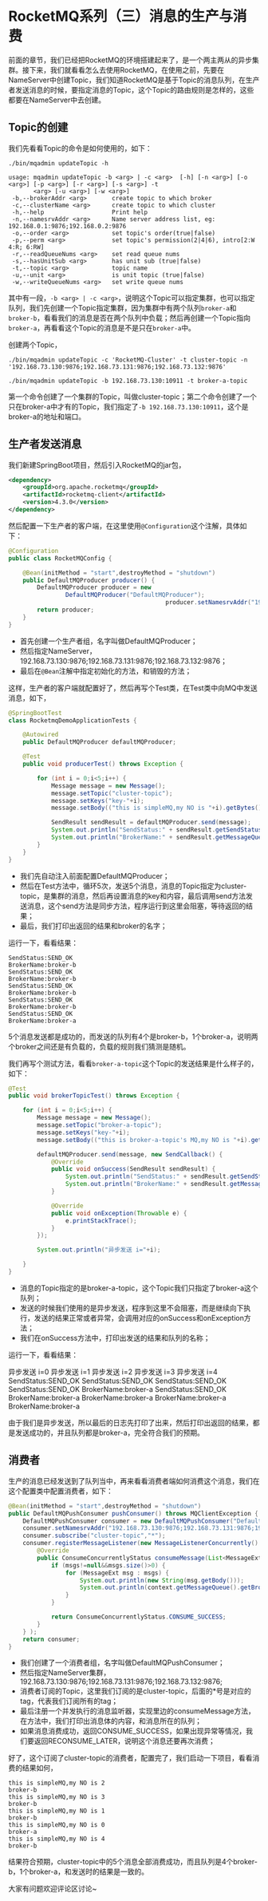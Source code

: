 # RocketMQ系列（三）消息的生产与消费

前面的章节，我们已经把RocketMQ的环境搭建起来了，是一个两主两从的异步集群。接下来，我们就看看怎么去使用RocketMQ，在使用之前，先要在NameServer中创建Topic，我们知道RocketMQ是基于Topic的消息队列，在生产者发送消息的时候，要指定消息的Topic，这个Topic的路由规则是怎样的，这些都要在NameServer中去创建。

## Topic的创建

我们先看看Topic的命令是如何使用的，如下：

```shell
./bin/mqadmin updateTopic -h

usage: mqadmin updateTopic -b <arg> | -c <arg>  [-h] [-n <arg>] [-o <arg>] [-p <arg>] [-r <arg>] [-s <arg>] -t
       <arg> [-u <arg>] [-w <arg>]
 -b,--brokerAddr <arg>       create topic to which broker
 -c,--clusterName <arg>      create topic to which cluster
 -h,--help                   Print help
 -n,--namesrvAddr <arg>      Name server address list, eg: 192.168.0.1:9876;192.168.0.2:9876
 -o,--order <arg>            set topic's order(true|false)
 -p,--perm <arg>             set topic's permission(2|4|6), intro[2:W 4:R; 6:RW]
 -r,--readQueueNums <arg>    set read queue nums
 -s,--hasUnitSub <arg>       has unit sub (true|false)
 -t,--topic <arg>            topic name
 -u,--unit <arg>             is unit topic (true|false)
 -w,--writeQueueNums <arg>   set write queue nums

```

其中有一段，`-b <arg> | -c <arg>`，说明这个Topic可以指定集群，也可以指定队列，我们先创建一个Topic指定集群，因为集群中有两个队列`broker-a`和`broker-b`，看看我们的消息是否在两个队列中负载；然后再创建一个Topic指向`broker-a`，再看看这个Topic的消息是不是只在`broker-a`中。

创建两个Topic，

```shell
./bin/mqadmin updateTopic -c 'RocketMQ-Cluster' -t cluster-topic -n '192.168.73.130:9876;192.168.73.131:9876;192.168.73.132:9876'

./bin/mqadmin updateTopic -b 192.168.73.130:10911 -t broker-a-topic
```

第一个命令创建了一个集群的Topic，叫做cluster-topic；第二个命令创建了一个只在broker-a中才有的Topic，我们指定了`-b 192.168.73.130:10911`，这个是broker-a的地址和端口。

## 生产者发送消息

我们新建SpringBoot项目，然后引入RocketMQ的jar包，

```xml
<dependency>
    <groupId>org.apache.rocketmq</groupId>
    <artifactId>rocketmq-client</artifactId>
    <version>4.3.0</version>
</dependency>
```

然后配置一下生产者的客户端，在这里使用`@Configuration`这个注解，具体如下：

```java
@Configuration
public class RocketMQConfig {

    @Bean(initMethod = "start",destroyMethod = "shutdown")
    public DefaultMQProducer producer() {
        DefaultMQProducer producer = new
                DefaultMQProducer("DefaultMQProducer");
											producer.setNamesrvAddr("192.168.73.130:9876;192.168.73.131:9876;192.168.73.132:9876;");
        return producer;
    }
}
```

* 首先创建一个生产者组，名字叫做DefaultMQProducer；
* 然后指定NameServer，192.168.73.130:9876;192.168.73.131:9876;192.168.73.132:9876；
* 最后在`@Bean`注解中指定初始化的方法，和销毁的方法；

这样，生产者的客户端就配置好了，然后再写个Test类，在Test类中向MQ中发送消息，如下，

```java
@SpringBootTest
class RocketmqDemoApplicationTests {

    @Autowired
    public DefaultMQProducer defaultMQProducer;

    @Test
    public void producerTest() throws Exception {

        for (int i = 0;i<5;i++) {
            Message message = new Message();
            message.setTopic("cluster-topic");
            message.setKeys("key-"+i);
            message.setBody(("this is simpleMQ,my NO is "+i).getBytes());

            SendResult sendResult = defaultMQProducer.send(message);
            System.out.println("SendStatus:" + sendResult.getSendStatus());
            System.out.println("BrokerName:" + sendResult.getMessageQueue().getBrokerName());
        }
    }
}
```

* 我们先自动注入前面配置DefaultMQProducer；
* 然后在Test方法中，循环5次，发送5个消息，消息的Topic指定为cluster-topic，是集群的消息，然后再设置消息的key和内容，最后调用send方法发送消息，这个send方法是同步方法，程序运行到这里会阻塞，等待返回的结果；
* 最后，我们打印出返回的结果和broker的名字；

运行一下，看看结果：

```shell
SendStatus:SEND_OK
BrokerName:broker-b
SendStatus:SEND_OK
BrokerName:broker-b
SendStatus:SEND_OK
BrokerName:broker-b
SendStatus:SEND_OK
BrokerName:broker-b
SendStatus:SEND_OK
BrokerName:broker-a
```

5个消息发送都是成功的，而发送的队列有4个是broker-b，1个broker-a，说明两个broker之间还是有负载的，负载的规则我们猜测是随机。

我们再写个测试方法，看看`broker-a-topic`这个Topic的发送结果是什么样子的，如下：

```java
@Test
public void brokerTopicTest() throws Exception {

    for (int i = 0;i<5;i++) {
        Message message = new Message();
        message.setTopic("broker-a-topic");
        message.setKeys("key-"+i);
        message.setBody(("this is broker-a-topic's MQ,my NO is "+i).getBytes());

        defaultMQProducer.send(message, new SendCallback() {
            @Override
            public void onSuccess(SendResult sendResult) {
                System.out.println("SendStatus:" + sendResult.getSendStatus());
                System.out.println("BrokerName:" + sendResult.getMessageQueue().getBrokerName());
            }

            @Override
            public void onException(Throwable e) {
                e.printStackTrace();
            }
        });

        System.out.println("异步发送 i="+i);

    }
}
```

* 消息的Topic指定的是broker-a-topic，这个Topic我们只指定了broker-a这个队列；
* 发送的时候我们使用的是异步发送，程序到这里不会阻塞，而是继续向下执行，发送的结果正常或者异常，会调用对应的onSuccess和onException方法；
* 我们在onSuccess方法中，打印出发送的结果和队列的名称；

运行一下，看看结果：

异步发送 i=0
异步发送 i=1
异步发送 i=2
异步发送 i=3
异步发送 i=4
SendStatus:SEND_OK
SendStatus:SEND_OK
SendStatus:SEND_OK
SendStatus:SEND_OK
BrokerName:broker-a
SendStatus:SEND_OK
BrokerName:broker-a
BrokerName:broker-a
BrokerName:broker-a
BrokerName:broker-a

由于我们是异步发送，所以最后的日志先打印了出来，然后打印出返回的结果，都是发送成功的，并且队列都是broker-a，完全符合我们的预期。

## 消费者

生产的消息已经发送到了队列当中，再来看看消费者端如何消费这个消息，我们在这个配置类中配置消费者，如下：

```java
@Bean(initMethod = "start",destroyMethod = "shutdown")
public DefaultMQPushConsumer pushConsumer() throws MQClientException {
    DefaultMQPushConsumer consumer = new DefaultMQPushConsumer("DefaultMQPushConsumer");
    consumer.setNamesrvAddr("192.168.73.130:9876;192.168.73.131:9876;192.168.73.132:9876;");
    consumer.subscribe("cluster-topic","*");
    consumer.registerMessageListener(new MessageListenerConcurrently() {
        @Override
        public ConsumeConcurrentlyStatus consumeMessage(List<MessageExt> msgs, ConsumeConcurrentlyContext context) {
            if (msgs!=null&&msgs.size()>0) {
                for (MessageExt msg : msgs) {
                    System.out.println(new String(msg.getBody()));
                    System.out.println(context.getMessageQueue().getBrokerName());
                }
            }

            return ConsumeConcurrentlyStatus.CONSUME_SUCCESS;
        }
    } );
    return consumer;
}
```

* 我们创建了一个消费者组，名字叫做DefaultMQPushConsumer；
* 然后指定NameServer集群，192.168.73.130:9876;192.168.73.131:9876;192.168.73.132:9876;
* 消费者订阅的Topic，这里我们订阅的是cluster-topic，后面的*号是对应的tag，代表我们订阅所有的tag；
* 最后注册一个并发执行的消息监听器，实现里边的consumeMessage方法，在方法中，我们打印出消息体的内容，和消息所在的队列；
* 如果消息消费成功，返回CONSUME_SUCCESS，如果出现异常等情况，我们要返回RECONSUME_LATER，说明这个消息还要再次消费；

好了，这个订阅了cluster-topic的消费者，配置完了，我们启动一下项目，看看消费的结果如何，

```shell
this is simpleMQ,my NO is 2
broker-b
this is simpleMQ,my NO is 3
broker-b
this is simpleMQ,my NO is 1
broker-b
this is simpleMQ,my NO is 0
broker-a
this is simpleMQ,my NO is 4
broker-b
```

结果符合预期，cluster-topic中的5个消息全部消费成功，而且队列是4个broker-b，1个broker-a，和发送时的结果是一致的。

大家有问题欢迎评论区讨论~